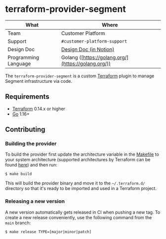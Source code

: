 # terraform-provider-segment

| What                 | Where                                                                                                                      |
| -------------        | -------------                                                                                                              |
| Team                 | Customer Platform                                                                                                          |
| Support              | `#customer-platform-support`                                                                                                 |
| Design Doc           | [Design Doc (in Notion)](https://www.notion.so/rvu/Terraform-Segment-Provider-Design-Doc-c7aec0b7cdd84d81910dccba6a3afe31) |
| Programming Language | Golang ([https://golang.org/](https://golang.org/))                                                                        |

The `terraform-provider-segment` is a custom [Terraform](https://www.terraform.io/) plugin to manage Segment infrastructure via code.

## Requirements

* [Terraform](https://www.terraform.io/downloads.html) 0.14.x or higher
* [Go](https://golang.org/) 1.16+ 

## Contributing

### Building the provider

To build the provider first update the architecture variable in the [Makefile](https://github.com/uswitch/terraform-provider-segment/blob/main/Makefile#L4) to your system architecture (supported architectures by Terraform can be found [here](https://www.terraform.io/docs/registry/providers/os-arch.html)) and then run:
```shell
$ make build
```
This will build the provider binary and move it to the `~/.terraform.d/` directory so that it's ready to be imported and used in a Terraform project.

### Releasing a new version

A new version automatically gets released in CI when pushing a new tag. To create a new release conveniently, use the following command from the `main` branch:
```shell
$ make release TYPE=[major|minor|patch]
```

